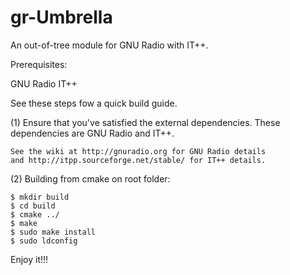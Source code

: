 gr-Umbrella
===========
An out-of-tree module for GNU Radio with IT++.

Prerequisites:

GNU Radio IT++

See these steps fow a quick build guide.

(1) Ensure that you've satisfied the external dependencies. These dependencies are GNU Radio and IT++.

    See the wiki at http://gnuradio.org for GNU Radio details
    and http://itpp.sourceforge.net/stable/ for IT++ details.
  
(2) Building from cmake on root folder:

    $ mkdir build
    $ cd build
    $ cmake ../
    $ make
    $ sudo make install
    $ sudo ldconfig

Enjoy it!!!
